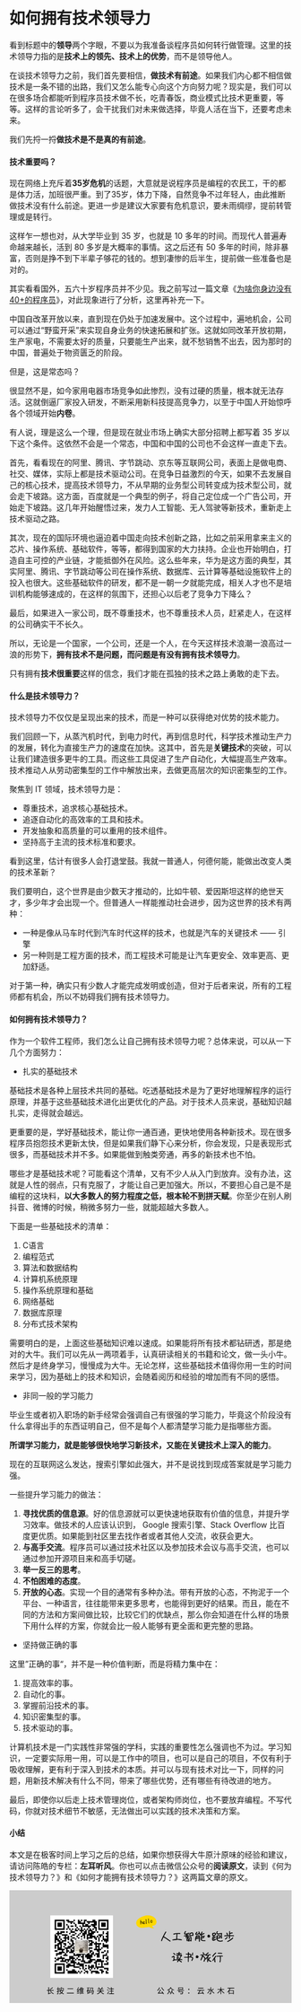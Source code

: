 # 如何拥有技术领导力

看到标题中的**领导**两个字眼，不要以为我准备谈程序员如何转行做管理。这里的技术领导力指的是**技术上的领先、技术上的优势**，而不是领导他人。

在谈技术领导力之前，我们首先要相信，**做技术有前途**。如果我们内心都不相信做技术是一条不错的出路，我们又怎么能专心向这个方向努力呢？现实是，我们可以在很多场合都能听到程序员技术做不长，吃青春饭，商业模式比技术更重要，等等。这样的言论听多了，会干扰我们对未来做选择，毕竟人活在当下，还要考虑未来。

我们先捋一捋**做技术是不是真的有前途**。

#### 技术重要吗？

现在网络上充斥着**35岁危机**的话题，大意就是说程序员是编程的农民工，干的都是体力活，加班很严重。到了35岁，体力下降，自然竞争不过年轻人，由此推断做技术没有什么前途。更进一步是建议大家要有危机意识，要未雨绸缪，提前转管理或是转行。

这样乍一想也对，从大学毕业到 35 岁，也就是 10 多年的时间。而现代人普遍寿命越来越长，活到 80 多岁是大概率的事情。这之后还有 50 多年的时间，除非暴富，否则是挣不到下半辈子够花的钱的。想到凄惨的后半生，提前做一些准备也是对的。

其实看看国外，五六十岁程序员并不少见。我之前写过一篇文章《[为啥你身边没有40+的程序员]()》，对此现象进行了分析，这里再补充一下。

中国自改革开放以来，直到现在仍处于加速发展中。这个过程中，遍地机会，公司可以通过“野蛮开采”来实现自身业务的快速拓展和扩张。这就如同改革开放初期，生产家电，不需要太好的质量，只要能生产出来，就不愁销售不出去，因为那时的中国，普遍处于物资匮乏的阶段。

但是，这是常态吗？

很显然不是，如今家用电器市场竞争如此惨烈，没有过硬的质量，根本就无法存活。这就倒逼厂家投入研发，不断采用新科技提高竞争力，以至于中国人开始惊呼各个领域开始**内卷**。

有人说，理是这么一个理，但是现在就业市场上确实大部分招聘上都写着 35 岁以下这个条件。这依然不会是一个常态，中国和中国的公司也不会这样一直走下去。

首先，看看现在的阿里、腾讯、字节跳动、京东等互联网公司，表面上是做电商、社交、媒体，实际上都是技术驱动公司。在竞争日益激烈的今天，如果不去发展自己的核心技术，提高技术领导力，不从早期的业务型公司转变成为技术型公司，就会走下坡路。这方面，百度就是一个典型的例子，将自己定位成一个广告公司，开始走下坡路。这几年开始醒悟过来，发力人工智能、无人驾驶等新技术，重新走上技术驱动之路。

其次，现在的国际环境也逼迫着中国走向技术创新之路，比如之前采用拿来主义的芯片、操作系统、基础软件，等等，都得到国家的大力扶持。企业也开始明白，打造自主可控的产业链，才能抵御外在风险。这么些年来，华为是这方面的典型，其实阿里、腾讯、字节跳动等公司在操作系统、数据库、云计算等基础设施软件上的投入也很大。这些基础软件的研发，都不是一朝一夕就能完成，相关人才也不是培训机构能够速成的，在这样的氛围下，还担心以后老了竞争力下降么？

最后，如果进入一家公司，既不尊重技术，也不尊重技术人员，赶紧走人，在这样的公司确实干不长久。

所以，无论是一个国家，一个公司，还是一个人，在今天这样技术浪潮一浪高过一浪的形势下，**拥有技术不是问题，而问题是有没有拥有技术领导力**。

只有拥有**技术很重要**这样的信念，我们才能在孤独的技术之路上勇敢的走下去。

#### 什么是技术领导力？

技术领导力不仅仅是呈现出来的技术，而是一种可以获得绝对优势的技术能力。

我们回顾一下，从蒸汽机时代，到电力时代，再到信息时代，科学技术推动生产力的发展，转化为直接生产力的速度在加快。这其中，首先是**关键技术**的突破，可以让我们建造很多更牛的工具。而这些工具促进了生产自动化，大幅提高生产效率。技术推动人从劳动密集型的工作中解放出来，去做更高层次的知识密集型的工作。

聚焦到 IT 领域，技术领导力是：

* 尊重技术，追求核心基础技术。
* 追逐自动化的高效率的工具和技术。
* 开发抽象和高质量的可以重用的技术组件。
* 坚持高于主流的技术标准和要求。

看到这里，估计有很多人会打退堂鼓。我就一普通人，何德何能，能做出改变人类的技术革新？

我们要明白，这个世界是由少数天才推动的，比如牛顿、爱因斯坦这样的绝世天才，多少年才会出现一个。但普通人一样能推动社会进步，因为这世界的技术有两种：

* 一种是像从马车时代到汽车时代这样的技术，也就是汽车的关键技术 —— 引擎
* 另一种则是工程方面的技术，而工程技术可能是让汽车更安全、效率更高、更加舒适。

对于第一种，确实只有少数人才能完成发明或创造，但对于后者来说，所有的工程师都有机会，所以不妨碍我们拥有技术领导力。

#### 如何拥有技术领导力？

作为一个软件工程师，我们怎么让自己拥有技术领导力呢？总体来说，可以从一下几个方面努力：

* 扎实的基础技术

基础技术是各种上层技术共同的基础。吃透基础技术是为了更好地理解程序的运行原理，并基于这些基础技术进化出更优化的产品。对于技术人员来说，基础知识越扎实，走得就会越远。

更重要的是，学好基础技术，能让你一通百通，更快地使用各种新技术。现在很多程序员抱怨技术更新太快，但是如果我们静下心来分析，你会发现，只是表现形式很多，而基础技术并不多。如果能做到触类旁通，再多的新技术也不怕。

哪些才是基础技术呢？可能看这个清单，又有不少人从入门到放弃。没有办法，这就是人性的弱点，只有克服了，才能让自己更加强大。所以，不要担心自己是不是编程的这块料，**以大多数人的努力程度之低，根本轮不到拼天赋**。你至少在别人刷抖音、微博的时候，稍微多努力一些，就能超越大多数人。

下面是一些基础技术的清单：

1. C语言
2. 编程范式
3. 算法和数据结构
4. 计算机系统原理
5. 操作系统原理和基础
6. 网络基础
7. 数据库原理
8. 分布式技术架构

需要明白的是，上面这些基础知识难以速成。如果能将所有技术都钻研透，那是绝对的大牛。我们可以先从一两项着手，认真研读相关的书籍和论文，做一头小牛。然后才是终身学习，慢慢成为大牛。无论怎样，这些基础技术值得你用一生的时间来学习，因为基础上的技术和知识，会随着阅历和经验的增加而有不同的感悟。

* 非同一般的学习能力

毕业生或者初入职场的新手经常会强调自己有很强的学习能力，毕竟这个阶段没有什么拿得出手的东西证明自己，但不是每个人都清楚学习能力是指哪些方面。

**所谓学习能力，就是能够很快地学习新技术，又能在关键技术上深入的能力**。

现在的互联网这么发达，搜索引擎如此强大，并不是说找到现成答案就是学习能力强。

一些提升学习能力的做法：

1. **寻找优质的信息源**。好的信息源就可以更快速地获取有价值的信息，并提升学习效率。做技术的人应该认识到， Google 搜索引擎、Stack Overflow 比百度更优质。如果能到社区里去找作者或者其他人交流，收获会更大。
2. **与高手交流**。程序员可以通过技术社区以及参加技术会议与高手交流，也可以通过参加开源项目来和高手切磋。
3. **举一反三的思考**。
4. **不怕困难的态度**。
5. **开放的心态**。实现一个目的通常有多种办法。带有开放的心态，不拘泥于一个平台、一种语言，往往能带来更多思考，也能得到更好的结果。而且，能在不同的方法和方案间做比较，比较它们的优缺点，那么你会知道在什么样的场景下用什么样的方案，你就会比一般人能够有更全面和更完整的思路。

* 坚持做正确的事

这里”正确的事“，并不是一种价值判断，而是将精力集中在：

1. 提高效率的事。
2. 自动化的事。
3. 掌握前沿技术的事。
4. 知识密集型的事。
5. 技术驱动的事。

计算机技术是一门实践性非常强的学科，实践的重要性怎么强调也不为过。学习知识，一定要实际用一用，可以是工作中的项目，也可以是自己的项目，不仅有利于吸收理解，更有利于深入到技术的本质。并可以与现有技术对比一下，同样的问题，用新技术解决有什么不同，带来了哪些优势，还有哪些有待改进的地方。

最后，即使你以后走上技术管理岗位，或者架构师岗位，也不要放弃编程。不写代码，你就对技术细节不敏感，无法做出可以实践的技术决策和方案。

#### 小结

本文是在极客时间上学习之后的总结，如果你想获得大牛原汁原味的经验和建议，请访问陈皓的专栏：**左耳听风**。你也可以点击微信公众号的**阅读原文**，读到《何为技术领导力？》和《如何才能拥有技术领导力？》这两篇文章的原文。

![](https://raw.githubusercontent.com/mogoweb/mywritings/master/book_wechat/common_images/%E5%BE%AE%E4%BF%A1%E5%85%AC%E4%BC%97%E5%8F%B7_%E5%85%B3%E6%B3%A8%E4%BA%8C%E7%BB%B4%E7%A0%81.png)
